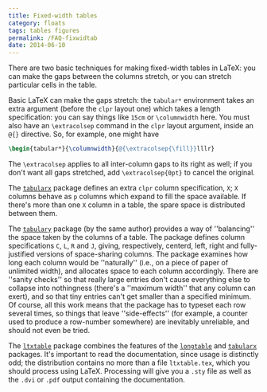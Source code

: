 ```yaml
---
title: Fixed-width tables
category: floats
tags: tables figures
permalink: /FAQ-fixwidtab
date: 2014-06-10
---
```


There are two basic techniques for making fixed-width tables in
LaTeX: you can make the gaps between the columns stretch, or you
can stretch particular cells in the table.

Basic LaTeX can make the gaps stretch: the `tabular*`
environment takes an extra argument (before the `clpr` layout one)
which takes a length specification: you can say things like `15cm`
or `\columnwidth` here.  You must also have an `\extracolsep`
command in the `clpr` layout argument, inside an `@{}`
directive.  So, for example, one might have
```latex
\begin{tabular*}{\columnwidth}{@{\extracolsep{\fill}}lllr}
```
The `\extracolsep` applies to all inter-column gaps to its right as
well; if you don't want all gaps stretched, add
`\extracolsep{0pt}` to cancel the original.

The [`tabularx`](https://ctan.org/pkg/tabularx) package defines an extra `clpr` column
specification, `X`; `X` columns behave as `p`
columns which expand to fill the space available.  If there's more
than one `X` column in a table, the spare space is distributed
between them.

The [`tabulary`](https://ctan.org/pkg/tabulary) package (by the same author) provides a way of
''balancing'' the space taken by the columns of a table.  The package
defines column specifications `C`, `L`, `R` and
`J`, giving, respectively, centerd, left, right and
fully-justified versions of space-sharing columns.  The package
examines how long each column would be ''naturally'' (i.e., on a piece of paper of unlimited width), and
allocates space to each column accordingly.  There are
''sanity checks'' so that really large entries don't cause everything else to
collapse into nothingness (there's a ''maximum width'' that any column
can exert), and so that tiny entries can't get smaller than a
specified minimum.  Of course, all this work means that the package
has to typeset each row several times, so things that leave
''side-effects'' (for example, a counter used to produce a row-number
somewhere) are inevitably unreliable, and should not even be tried.

The [`ltxtable`](https://ctan.org/pkg/ltxtable) package combines the features of the
[`longtable`](https://ctan.org/pkg/longtable) and [`tabularx`](https://ctan.org/pkg/tabularx) packages.  It's important
to read the documentation, since usage is distinctly odd; the
distribution contains no more than a file `ltxtable.tex`, which you
should process using LaTeX.  Processing will give you a `.sty`
file as well as the `.dvi` or `.pdf` output containing the
documentation.

